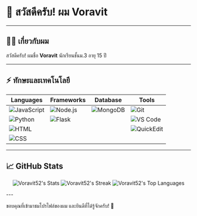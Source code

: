 # 👋 สวัสดีครับ! ผม Voravit 

---

## 🧑‍💻 เกี่ยวกับผม

สวัสดีครับ! ผมชื่อ **Voravit** นักเรียนชั้นม.3 อายุ 15 ปี

---

## ⚡ ทักษะและเทคโนโลยี

<div align="center">

| Languages      | Frameworks     | Database   | Tools               |
| -------------- | -------------- | ---------- | ------------------- |
| ![JavaScript](https://img.shields.io/badge/-JavaScript-323330?logo=javascript&logoColor=F7DF1E) | ![Node.js](https://img.shields.io/badge/-Node.js-339933?logo=node.js&logoColor=white) | ![MongoDB](https://img.shields.io/badge/-MongoDB-47A248?logo=mongodb&logoColor=white) | ![Git](https://img.shields.io/badge/-Git-F05032?logo=git&logoColor=white) |
| ![Python](https://img.shields.io/badge/-Python-3776AB?logo=python&logoColor=white) | ![Flask](https://img.shields.io/badge/-Flask-000000?logo=flask&logoColor=white) |            | ![VS Code](https://img.shields.io/badge/-VS%20Code-007ACC?logo=visual-studio-code&logoColor=white) |
| ![HTML](https://img.shields.io/badge/-HTML5-E34F26?logo=html5&logoColor=white) |               |            | ![QuickEdit](https://img.shields.io/badge/-QuickEdit-1976D2?logo=quickedit&logoColor=white) |
| ![CSS](https://img.shields.io/badge/-CSS3-1572B6?logo=css3&logoColor=white) |               |            |                     |

</div>

---

## 📈 GitHub Stats

<p align="center">
  <img src="https://github-readme-stats.vercel.app/api?username=Voravit52&theme=blueberry&show_icons=true&hide_border=false&count_private=false" alt="Voravit52's Stats" />
  <img src="https://github-readme-streak-stats.herokuapp.com/?user=Voravit52&theme=blueberry&hide_border=false" alt="Voravit52's Streak" />
  <img src="https://github-readme-stats.vercel.app/api/top-langs/?username=Voravit52&theme=blueberry&show_icons=true&hide_border=false&layout=compact" alt="Voravit52's Top Languages" />
</p>
---

ขอบคุณที่เข้ามาชมโปรไฟล์ของผม และยินดีที่ได้รู้จักครับ! 🙌
